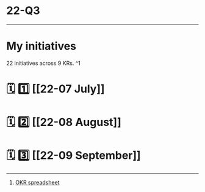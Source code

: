 # 22-Q3
---
# My initiatives
22 initiatives across 9 KRs. ^1

# 🗓 1️⃣ [[22-07 July]]

# 🗓 2️⃣ [[22-08 August]]

# 🗓 3️⃣ [[22-09 September]]

---
1. [OKR spreadsheet](https://docs.google.com/spreadsheets/d/1NmNBWoyE_UuajMf25VGZSo9fz2QOoIDXDmU2GwjAwBk/edit#gid=750524884)